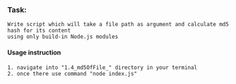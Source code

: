 ### Task:

    Write script which will take a file path as argument and calculate md5 hash for its content
    using only build-in Node.js modules

#### Usage instruction

    1. navigate into "1.4_md5OfFile_" directory in your terminal
    2. once there use command "node index.js"
